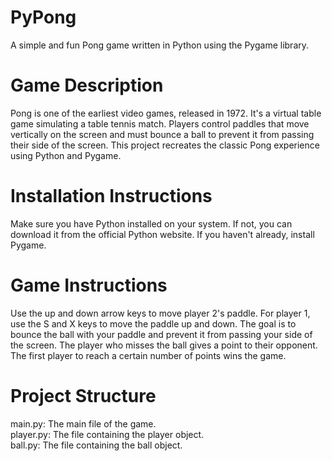# PyPong
A simple and fun Pong game written in Python using the Pygame library.

# Game Description
Pong is one of the earliest video games, released in 1972. It's a virtual table game simulating a table tennis match. Players control paddles that move vertically on the screen and must bounce a ball to prevent it from passing their side of the screen. This project recreates the classic Pong experience using Python and Pygame.

# Installation Instructions
Make sure you have Python installed on your system. If not, you can download it from the official Python website.
If you haven't already, install Pygame.

# Game Instructions
Use the up and down arrow keys to move player 2's paddle.
For player 1, use the S and X keys to move the paddle up and down.
The goal is to bounce the ball with your paddle and prevent it from passing your side of the screen.
The player who misses the ball gives a point to their opponent. The first player to reach a certain number of points wins the game.

# Project Structure
main.py: The main file of the game.  
player.py: The file containing the player object.  
ball.py: The file containing the ball object.

